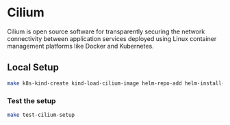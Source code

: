 # Cilium

Cilium is open source software for transparently securing the network connectivity between application services deployed using Linux container management platforms like Docker and Kubernetes.

## Local Setup

```bash
make k8s-kind-create kind-load-cilium-image helm-repo-add helm-install-cilium
```

### Test the setup

```bash
make test-cilium-setup
```
